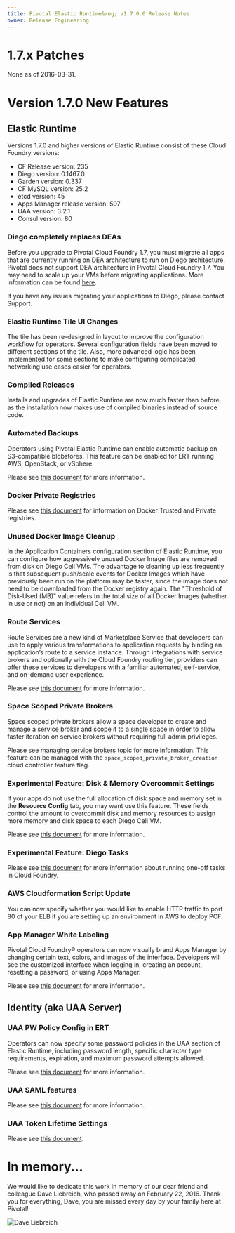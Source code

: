 ```yaml
---
title: Pivotal Elastic Runtime&reg; v1.7.0.0 Release Notes
owner: Release Engineering
---
```

# 1.7.x Patches
None as of 2016-03-31.

# Version 1.7.0 New Features

## Elastic Runtime

Versions 1.7.0 and higher versions of Elastic Runtime consist of these Cloud Foundry versions:

- CF Release version: 235
- Diego version: 0.1467.0
- Garden version: 0.337
- CF MySQL version: 25.2
- etcd version: 45
- Apps Manager release version: 597
- UAA version: 3.2.1
- Consul version: 80
 
### Diego completely replaces DEAs

Before you upgrade to Pivotal Cloud Foundry 1.7, you must migrate all apps that are currently running on DEA architecture to run on Diego architecture. Pivotal does not support DEA architecture in Pivotal Cloud Foundry 1.7. You may need to scale up your VMs before migrating applications. More information can be found [here](../../customizing/apps-enable-diego.html).

If you have any issues migrating your applications to Diego, please contact Support.

### Elastic Runtime Tile UI Changes

The tile has been re-designed in layout to improve the configuration workflow for operators. Several configuration fields have been moved to different sections of the tile. Also, more advanced logic has been implemented for some sections to make configuring complicated networking use cases easier for operators.

### Compiled Releases

Installs and upgrades of Elastic Runtime are now much faster than before, as the installation now makes use of compiled binaries instead of source code.

### Automated Backups

Operators using Pivotal Elastic Runtime can enable automatic backup on S3-compatible blobstores. This feature can be enabled for ERT running AWS, OpenStack, or vSphere.

Please see [this document](http://docs.pivotal.io/pivotalcf/customizing/backup-restore/backup-pcf.html#backup-mysql) for more information.

### Docker Private Registries

Please see [this document](http://docs-pcf-pre-release.cfapps.io/pivotalcf/opsguide/docker-registry.html) for information on Docker Trusted and Private registries.

### Unused Docker Image Cleanup

In the Application Containers configuration section of Elastic Runtime, you can configure how aggressively unused Docker Image files are removed from disk on Diego Cell VMs. The advantage to cleaning up less frequently is that subsequent push/scale events for Docker Images which have previously been run on the platform may be faster, since the image does not need to be downloaded from the Docker registry again. The "Threshold of Disk-Used (MB)" value refers to the total size of all Docker Images (whether in use or not) on an individual Cell VM.

### Route Services
Route Services are a new kind of Marketplace Service that developers can use to apply various transformations to application requests by binding an application’s route to a service instance. Through integrations with service brokers and optionally with the Cloud Foundry routing tier, providers can offer these services to developers with a familiar automated, self-service, and on-demand user experience.

Please see [this document](http://docs.pivotal.io/pivotalcf/services/route-services.html) for more information.

### Space Scoped Private Brokers
Space scoped private brokers allow a space developer to create and manage a service broker and scope it to a single space in order to allow faster iteration on service brokers without requiring full admin privileges.

Please see [managing service brokers](http://docs.pivotal.io/pivotalcf/services/managing-service-brokers.html) topic for more information.
This feature can be managed with the `space_scoped_private_broker_creation` cloud controller feature flag.

### Experimental Feature: Disk & Memory Overcommit Settings

If your apps do not use the full allocation of disk space and memory set in the <strong>Resource Config</strong> tab, you may want use this feature. These fields control the amount to overcommit disk and memory resources to assign more memory and disk space to each Diego Cell VM.

Please see [this document](http://docs.pivotal.io/pivotalcf/customizing/cloudform-er-config.html#experimental-features) for more information.

### Experimental Feature: Diego Tasks

Please see [this document](http://v3-apidocs.cloudfoundry.org) for more information about running one-off tasks in Cloud Foundry.

### AWS Cloudformation Script Update

You can now specify whether you would like to enable HTTP traffic to port 80 of your ELB if you are setting up an environment in AWS to deploy PCF.

### App Manager White Labeling
Pivotal Cloud Foundry® operators can now visually brand Apps Manager by changing certain text, colors, and images of the interface. Developers will see the customized interface when logging in, creating an account, resetting a password, or using Apps Manager.

Please see [this document](../../opsguide/custom-branding.html) for more information.

##  Identity (aka UAA Server)

### UAA PW Policy Config in ERT

Operators can now specify some password policies in the UAA section of Elastic Runtime, including password length, specific character type requirements, expiration, and maximum password attempts allowed.

Please see [this document](../../opsguide/pw-policy.html) for more information.

### UAA SAML features
Please see [this document](../../opsguide/auth-sso.html) for more information.

### UAA Token Lifetime Settings
Please see [this document](../../customizing/cloudform-er-config.html#er-auth-config).

# In memory...
We would like to dedicate this work in memory of our dear friend and colleague Dave Liebreich, who passed away on February 22, 2016. Thank you for everything, Dave, you are missed every day by your family here at Pivotal!

![Dave Liebreich](Dave.png)
